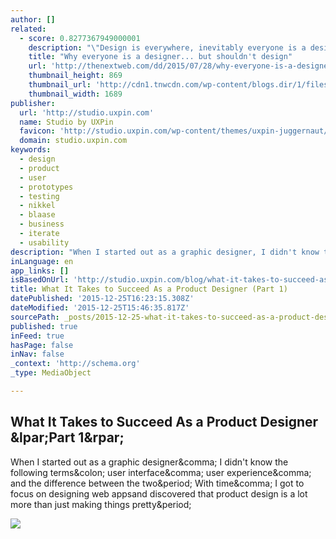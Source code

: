 ```yaml
---
author: []
related:
  - score: 0.8277367949000001
    description: "\"Design is everywhere, inevitably everyone is a designer,\" says Tim Brown of IDEO. That's something we've heard time and time again. Because if you're a problem solver, you're a designer. Even Don Norman, who coined the term \"user experience,\" says that everyone is a designer. As he writes: \"We are all designers."
    title: "Why everyone is a designer... but shouldn't design"
    url: 'http://thenextweb.com/dd/2015/07/28/why-everyone-is-a-designer-but-shouldnt-design/'
    thumbnail_height: 869
    thumbnail_url: 'http://cdn1.tnwcdn.com/wp-content/blogs.dir/1/files/2015/07/designer1.jpg'
    thumbnail_width: 1689
publisher:
  url: 'http://studio.uxpin.com'
  name: Studio by UXPin
  favicon: 'http://studio.uxpin.com/wp-content/themes/uxpin-juggernaut/img/favicon.ico'
  domain: studio.uxpin.com
keywords:
  - design
  - product
  - user
  - prototypes
  - testing
  - nikkel
  - blaase
  - business
  - iterate
  - usability
description: "When I started out as a graphic designer, I didn't know the following terms: user interface, user experience, and the difference between the two. With time, I got to focus on designing web appsand discovered that product design is a lot more than just making things pretty."
inLanguage: en
app_links: []
isBasedOnUrl: 'http://studio.uxpin.com/blog/what-it-takes-to-succeed-as-a-product-designer-part-1/'
title: What It Takes to Succeed As a Product Designer (Part 1)
datePublished: '2015-12-25T16:23:15.308Z'
dateModified: '2015-12-25T15:46:35.817Z'
sourcePath: _posts/2015-12-25-what-it-takes-to-succeed-as-a-product-designer-part-1.md
published: true
inFeed: true
hasPage: false
inNav: false
_context: 'http://schema.org'
_type: MediaObject

---
```

<article style=""><h1>What It Takes to Succeed As a Product Designer &amp;lpar;Part 1&amp;rpar;</h1><p>When I started out as a graphic designer&amp;comma; I didn't know the following terms&amp;colon; user interface&amp;comma; user experience&amp;comma; and the difference between the two&amp;period; With time&amp;comma; I got to focus on designing web appsand discovered that product design is a lot more than just making things pretty&amp;period;</p><img src="http://studio.uxpin.com/wp-content/uploads/2015/12/image0021.png" /></article>
